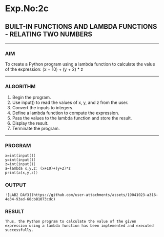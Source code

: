# Exp.No:2c
## BUILT-IN FUNCTIONS AND LAMBDA FUNCTIONS - RELATING TWO NUMBERS

---

### AIM  
To create a Python program using a lambda function to calculate the value of the expression:
(x + 10) + (y + 2) * z

---

### ALGORITHM
1.	Begin the program.
2.	Use input() to read the values of x, y, and z from the user.
3.	Convert the inputs to integers.
4.	Define a lambda function to compute the expression.
5.	Pass the values to the lambda function and store the result.
6.	Display the result.
7.	Terminate the program.



---

### PROGRAM

```
x=int(input())
y=int(input())
z=int(input())
a=lambda x,y,z: (x+10)+(y+2)*z
print(a(x,y,z))
```

### OUTPUT

```
![LAB2 DAY3](https://github.com/user-attachments/assets/19041023-a316-4e34-93ad-68cb81073cdc)

```

### RESULT

```
Thus, the Python program to calculate the value of the given expression using a lambda function has been implemented and executed successfully.
```
